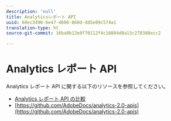```yaml
---
description: 'null'
title: Analyticsレポート API
uuid: 68ec3490-6e47-4606-860d-dd5e89c574a1
translation-type: ht
source-git-commit: 16ba0b12e0f70112f4c10804d0a13c278388ecc2

---
```



# Analytics レポート API

Analytics レポート API に関する以下のリソースを参照してください。

* [Analytics レポート API の比較](api-comparison.md)
* [https://github.com/AdobeDocs/analytics-2.0-apis](https://github.com/AdobeDocs/analytics-2.0-apis)
